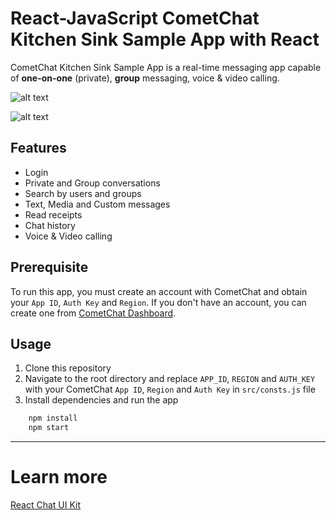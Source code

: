 # React-JavaScript CometChat Kitchen Sink Sample App with React

CometChat Kitchen Sink Sample App is a real-time messaging app capable of **one-on-one** (private), **group** messaging, voice & video calling.

![alt text](login.png "Login")

![alt text](home.png "Home")

## Features
* Login
* Private and Group conversations
* Search by users and groups
* Text, Media and Custom messages
* Read receipts
* Chat history
* Voice & Video calling

## Prerequisite
To run this app, you must create an account with CometChat and obtain your `App ID`, `Auth Key` and `Region`.  If you don't have an account, you can create one from <a href="https://app.cometchat.com/" target="_blank">CometChat Dashboard</a>.


## Usage

1. Clone this repository
2. Navigate to the root directory and replace `APP_ID`, `REGION` and `AUTH_KEY` with your CometChat `App ID`, `Region` and `Auth Key` in `src/consts.js` file
3. Install dependencies and run the app

```javascript
    npm install
    npm start
```
---
  
# Learn more

[React Chat UI Kit](https://github.com/cometchat-pro/react-chat-ui-kit)
